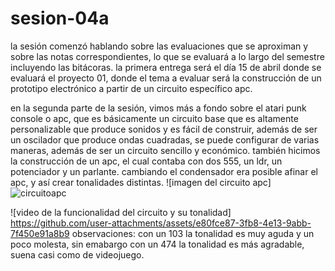 # sesion-04a
la sesión comenzó hablando sobre las evaluaciones que se aproximan y sobre las notas correspondientes, lo que se evaluará a lo largo del semestre incluyendo las bitácoras.
la primera entrega será el día 15 de abril donde se evaluará el proyecto 01, donde el tema a evaluar será la construcción de un prototipo electrónico a partir de un circuito específico apc.

en la segunda parte de la sesión, vimos más a fondo sobre el atari punk console o apc, que es básicamente un circuito base que es altamente personalizable que produce sonidos y es fácil de construir, además de ser un oscilador que produce ondas cuadradas, se puede configurar de varias maneras, además de ser un circuito sencillo y económico.
también hicimos la construcción de un apc, el cual contaba con dos 555, un ldr, un potenciador y un parlante. cambiando el condensador era posible afinar el apc, y así crear tonalidades distintas.
![imagen del circuito apc]
![circuitoapc](https://github.com/user-attachments/assets/f533b5b6-1a67-4808-a0ec-abf3711d634f)

![video de la funcionalidad del circuito y su tonalidad]
https://github.com/user-attachments/assets/e80fce87-3fb8-4e13-9abb-7f450e91a8b9
observaciones:
con un 103 la tonalidad es muy aguda y un poco molesta, sin emabargo con un 474 la tonalidad es más agradable, suena casi como de videojuego.
